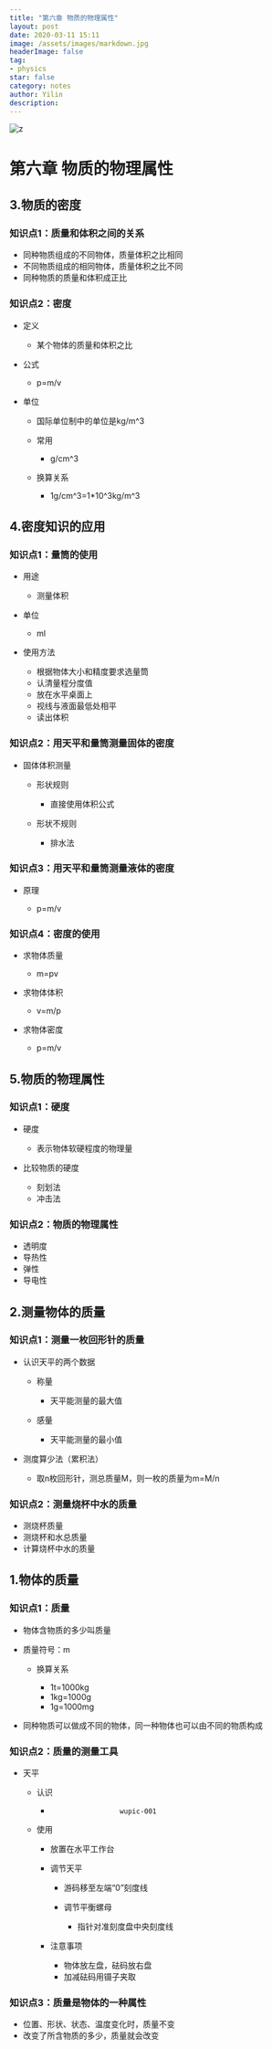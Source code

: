 ```yaml
---
title: "第六章 物质的物理属性"
layout: post
date: 2020-03-11 15:11
image: /assets/images/markdown.jpg
headerImage: false
tag:
- physics
star: false
category: notes
author: Yilin
description: 
---
```

![z](https://s2.ax1x.com/2020/03/11/8AMInH.png)
# 第六章 物质的物理属性

## 3.物质的密度

### 知识点1：质量和体积之间的关系

- 同种物质组成的不同物体，质量体积之比相同
- 不同物质组成的相同物体，质量体积之比不同
- 同种物质的质量和体积成正比

### 知识点2：密度

- 定义

	- 某个物体的质量和体积之比

- 公式

	- p=m/v

- 单位

	- 国际单位制中的单位是kg/m^3
	- 常用

		- g/cm^3

	- 换算关系

		- 1g/cm^3=1*10^3kg/m^3

## 4.密度知识的应用

### 知识点1：量筒的使用

- 用途

	- 测量体积

- 单位

	- ml

- 使用方法

	- 根据物体大小和精度要求选量筒
	- 认清量程分度值
	- 放在水平桌面上
	- 视线与液面最低处相平
	- 读出体积

### 知识点2：用天平和量筒测量固体的密度

- 固体体积测量

	- 形状规则

		- 直接使用体积公式

	- 形状不规则

		- 排水法

### 知识点3：用天平和量筒测量液体的密度

- 原理

	- p=m/v

### 知识点4：密度的使用

- 求物体质量

	- m=pv

- 求物体体积

	- v=m/p

- 求物体密度

	- p=m/v

## 5.物质的物理属性

### 知识点1：硬度

- 硬度

	- 表示物体软硬程度的物理量

- 比较物质的硬度

	- 刻划法
	- 冲击法

### 知识点2：物质的物理属性

- 透明度
- 导热性
- 弹性
- 导电性

## 2.测量物体的质量

### 知识点1：测量一枚回形针的质量

- 认识天平的两个数据

	- 称量

		- 天平能测量的最大值

	- 感量

		- 天平能测量的最小值

- 测度算少法（累积法）

	- 取n枚回形针，测总质量M，则一枚的质量为m=M/n

### 知识点2：测量烧杯中水的质量

- 测烧杯质量
- 测烧杯和水总质量
- 计算烧杯中水的质量

## 1.物体的质量

### 知识点1：质量

- 物体含物质的多少叫质量
- 质量符号：m

	- 换算关系

		- 1t=1000kg
		- 1kg=1000g
		- 1g=1000mg

- 同种物质可以做成不同的物体，同一种物体也可以由不同的物质构成

### 知识点2：质量的测量工具

- 天平

	- 认识

		-                      wupic-001

	- 使用

		- 放置在水平工作台
		- 调节天平

			- 游码移至左端“0”刻度线
			- 调节平衡螺母

				- 指针对准刻度盘中央刻度线

		- 注意事项

			- 物体放左盘，砝码放右盘
			- 加减砝码用镊子夹取

### 知识点3：质量是物体的一种属性

- 位置、形状、状态、温度变化时，质量不变
- 改变了所含物质的多少，质量就会改变

